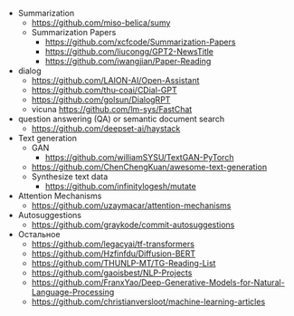 - Summarization
	- https://github.com/miso-belica/sumy
	- Summarization Papers
		- https://github.com/xcfcode/Summarization-Papers
		- https://github.com/liucongg/GPT2-NewsTitle
		- https://github.com/iwangjian/Paper-Reading
- dialog
	- https://github.com/LAION-AI/Open-Assistant
	- https://github.com/thu-coai/CDial-GPT
	- https://github.com/golsun/DialogRPT
	- vicuna https://github.com/lm-sys/FastChat
- question answering (QA) or semantic document search
	- https://github.com/deepset-ai/haystack
- Text generation
	- GAN
		- https://github.com/williamSYSU/TextGAN-PyTorch
	- https://github.com/ChenChengKuan/awesome-text-generation
	- Synthesize text data
		- https://github.com/infinitylogesh/mutate
- Attention Mechanisms
	- https://github.com/uzaymacar/attention-mechanisms
- Autosuggestions
	- https://github.com/graykode/commit-autosuggestions
- Остальное
	- https://github.com/legacyai/tf-transformers
	- https://github.com/Hzfinfdu/Diffusion-BERT
	- https://github.com/THUNLP-MT/TG-Reading-List
	- https://github.com/gaoisbest/NLP-Projects
	- https://github.com/FranxYao/Deep-Generative-Models-for-Natural-Language-Processing
	- https://github.com/christianversloot/machine-learning-articles